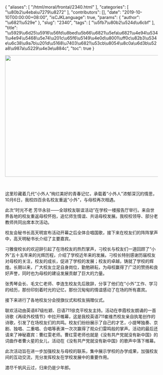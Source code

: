 {
    "aliases": [
        "/html/moral/frontal/2340.html"
    ],
    "categories": [
        "\u80b2\u4eba\u7279\u8272"
    ],
    "contributors": [],
    "date": "2019-10-10T00:00:00+08:00",
    "isCJKLanguage": true,
    "params": {
        "author": "\u6821\u529e"
    },
    "slug": "2340",
    "tags": [
        "\u5fb7\u80b2\u524d\u6cbf"
    ],
    "title": "\u5929\u6d25\u5916\u56fd\u8bed\u5b66\u6821\u5efa\u6821\u4e94\u5341\u4e94\u5468\u5e74\u201c\u65f6\u5149\u4e0d\u8001\uff0c\u82b3\u534e\u6c38\u9a7b\u201d\u5168\u7403\u6821\u53cb\u8054\u8c0a\u6d3b\u52a8\u987a\u5229\u4e3e\u884c",
    "toc": true
}


<img
    src="https://cdn.tfls.online/mirror/full/c4cd0bc475248210a98df7bee99be16d45757652.jpg"
    style="display:block;margin-left:auto;margin-right:auto;"
    decoding="async"
    fetchpriority="auto"
    loading="lazy"
    height="400"
    width="600"
/>




     




这里珍藏着几代“小外人”绚烂美好的青春记忆，承载着“小外人”浓郁深沉的情思，10月6日，我校四百余名校友重返“小外”，与母校再次相遇。




此次“时光不老 芳华永驻——全球校友联谊活动”在学校一楼报告厅举行。来自世界各地的校友重返母校怀抱，追忆师生情谊、共话母校发展。我校校领导、部分老教师共同出席本次活动。




校友会秘书长高天明宣布活动开幕之后全体合唱国歌，接下来在校友们的阵阵掌声中，高天明秘书长介绍了主要嘉宾。




刁雅俊校长的欢迎辞引起了在场校友的热烈掌声，刁校长与校友们一道回顾了“小外”五十五年来的光辉历程，介绍了学校近年来的发展。刁校长特别感谢历届校友对母校的关注，校友的成长，促进了学校的发展；校友的卓越，铸就了学校的辉煌。长期以来，广大校友立足自身岗位，勤勉耕耘，为母校赢得了广泛的赞扬和良好声誉，同时也为母校的建设发展贡献了巨大的力量。




张秀琴会长、毛文仁老师、李连生校友先后致辞，分享了他们在“小外”工作、学习的经历，那份印刻着时光的记忆，那份沉甸甸的情谊感动了在场的所有嘉宾。




接下来进行了各地校友分会授旗仪式和校友捐赠仪式。




联欢活动由英语87级杜颖、日语711徐克平校友主持。活动在李霞校友朗诵的一首诗歌《再续外校情节》中拉开帷幕，这是我校英语711崔维杰校友亲自执笔创作的诗歌，引发了在场校友们的共鸣。校友们纷纷展示了自己的才艺，小提琴独奏、京剧、独唱、二重唱、合唱等表演一次次赢得了观众们雷鸣般的掌声。活动的最后还请来了神秘嘉宾：曹红雯老师。曹红雯老师也就是《没有共产党就没有新中国》的词曲作者曹火星的女儿，活动在《没有共产党就没有新中国》的歌声中落下帷幕。




此次活动旨在进一步加强校友与母校的联系，集中展示学校的办学成果，加强校友间的互动交流，充分发挥校友在学校发展中的重要作用。




渡尽千帆风云过，归来仍是少年郎。




  



